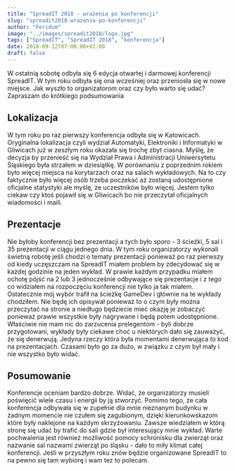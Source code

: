 ```yaml
---
title: "SpreadIT 2018 - wrażenia po konferencji"
slug: "spreadit2018-wrazenia-po-konferencji"
author: "Feridum"
image: "../images/spreadit2018/logo.jpg"
tags: ["SpreadIT", "SpreadIT 2018", "konferencja"]
date: 2018-09-12T07:00:00+02:00
draft: false
---
```


W ostatnią sobotę odbyła się 6 edycja otwartej i darmowej konferencji SpreadIT. W tym roku odbyła się ona wcześniej oraz przeniosła się w nowe miejsce. Jak wyszło to organizatorom oraz czy było warto się udać? Zapraszam do krótkiego podsumowania
<!--more-->

## Lokalizacja

W tym roku po raz pierwszy konferencja odbyła się w Katowicach. Oryginalna lokalizacja czyli wydział Automatyki, Elektroniki i Informatyki w Gliwicach już w zeszłym roku okazała się trochę zbyt ciasna. Myślę, że decyzja by przenieść się na Wydział Prawa i Administracji Uniwersytetu Śląskiego była strzałem w dziesiątkę. W porównaniu z poprzednim rokiem było więcej miejsca na korytarzach oraz na salach wykładowych. Na to czy faktycznie było więcej osób trzeba poczekać aż zostaną udostępnione oficjalne statystyki ale myślę, że uczestników było więcej. Jestem tylko ciekaw czy ktoś pojawił się w Gliwicach bo nie przeczytał oficjalnych wiadomości i maili.

## Prezentacje 

Nie byłoby konferencji bez prezentacji a tych było sporo - 3 ścieżki, 5 sal i 35 prezentacji w ciągu jednego dnia. W tym roku organizatorzy wykonali świetną robotę jeśli chodzi o tematy prezentacji ponieważ po raz pierwszy od kiedy uczęszczam na SpreadIT miałem problem by zdecydować się w każdej godzinie na jeden wykład. W prawie każdym przypadku miałem ochotę pójść na 2 lub 3 jednocześnie odbywające się prezentacje i z tego co widziałem na rozpoczęciu konferencji nie tylko ja tak miałem. Ostatecznie mój wybór trafił na ścieżkę GameDev i głównie na te wykłady chodziłem. Nie będę ich opisywał ponieważ to o czym były można przeczytać na stronie a niedługo będziecie mieć okazję je zobaczyć ponieważ prawie wszystkie były nagrywane i będą potem udostępnione. Właściwie nie mam nic do zarzucenia prelegentom - byli dobrze przygotowani, wykłady były ciekawe choć u niektórych dało się zauważyć, że się denerwują. Jedyna rzeczy która była momentami denerwująca to kod na prezentacjach. Czasami było go za dużo, w związku z czym był mały i nie wszystko było widać. 

## Posumowanie

Konferencje oceniam bardzo dobrze. Widać, że organizatorzy musieli poświęcić wiele czasu i energii by ją stworzyć. Pomimo tego, że cała konferencja odbywała się w zupełnie dla mnie nieznanym budynku w żadnym momencie nie czułem się zagubionym, dzięki kierunkowskazom które były naklejone na każdym skrzyżowaniu. Zawsze wiedziałem w którą stronę się udać by trafić do sali gdzie był interesujący mnie wykład. Warte pochwalenia jest również możliwość pomocy schronisku dla zwierząt oraz nazwanie sal nazwami zwierząt po śląsku - dało to miły klimat całej konferencji. Jeśli w przyszłym roku znów będzie organizowane SpreadIT to na pewno się tam wybiorę i wam tez to polecam.

